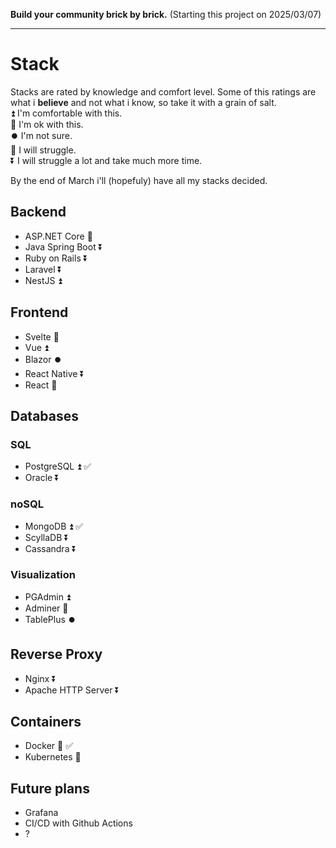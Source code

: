**Build your community brick by brick.**
(Starting this project on 2025/03/07)

---
# Stack
Stacks are rated by knowledge and comfort level. Some of this ratings are what i **believe** and not what i know, so take it with a grain of salt. \
⏫ I'm comfortable with this. \
🔼 I'm ok with this. \
⏺️ I'm not sure. \
🔽 I will struggle. \
⏬ I will struggle a lot and take much more time.

By the end of March i'll (hopefuly) have all my stacks decided.

## Backend
- ASP.NET Core 🔼
- Java Spring Boot ⏬
- Ruby on Rails ⏬
- Laravel ⏬
- NestJS ⏫

## Frontend
- Svelte 🔼
- Vue ⏫️
- Blazor ⏺️
- React Native ⏬
- React 🔽

## Databases
### SQL
- PostgreSQL ⏫ ✅
- Oracle ⏬

### noSQL
- MongoDB ⏫ ✅
- ScyllaDB ⏬
- Cassandra ⏬

### Visualization
- PGAdmin ⏫ 
- Adminer 🔼
- TablePlus ⏺️

## Reverse Proxy
- Nginx ⏬
- Apache HTTP Server ⏬

## Containers
- Docker 🔼 ✅
- Kubernetes 🔽

## Future plans
- Grafana
- CI/CD with Github Actions
- ?

